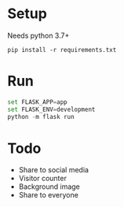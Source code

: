 # Setup

Needs python 3.7+

`pip install -r requirements.txt`

# Run

```py
set FLASK_APP=app
set FLASK_ENV=development
python -m flask run
```

# Todo

- Share to social media
- Visitor counter
- Background image
- Share to everyone
